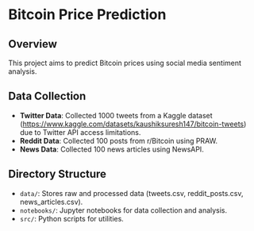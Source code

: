 # Bitcoin Price Prediction

## Overview
This project aims to predict Bitcoin prices using social media sentiment analysis.

## Data Collection
- **Twitter Data**: Collected 1000 tweets from a Kaggle dataset (https://www.kaggle.com/datasets/kaushiksuresh147/bitcoin-tweets) due to Twitter API access limitations.
- **Reddit Data**: Collected 100 posts from r/Bitcoin using PRAW.
- **News Data**: Collected 100 news articles using NewsAPI.

## Directory Structure
- `data/`: Stores raw and processed data (tweets.csv, reddit_posts.csv, news_articles.csv).
- `notebooks/`: Jupyter notebooks for data collection and analysis.
- `src/`: Python scripts for utilities.

